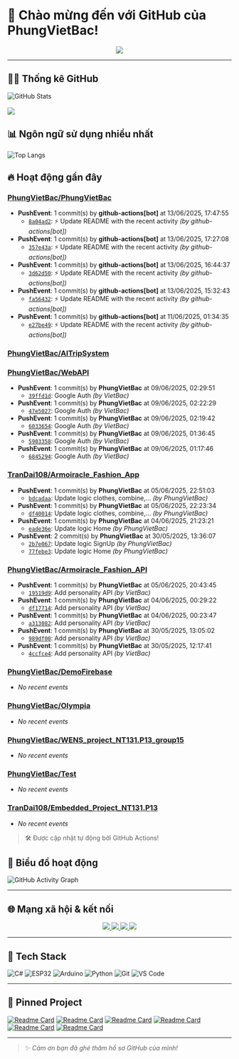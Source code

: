 # 👋 Chào mừng đến với GitHub của PhungVietBac!

<p align="center">
  <img src="https://readme-typing-svg.demolab.com/?lines=Welcome+to+my+GitHub!;I+love+Programming;AI+%7C+FullStack+%7C+Android+%7C+Desktop;Let's+build+something+awesome!&center=true&width=500&height=45&color=F7971E&vCenter=true&size=22">
</p>

---

## 🧑‍💻 Thống kê GitHub

![GitHub Stats](https://github-readme-stats.vercel.app/api?username=PhungVietBac&show_icons=true&theme=radical)
<br><br>
![](https://nirzak-streak-stats.vercel.app/?user=PhungVietBac&theme=radical)

## 📊 Ngôn ngữ sử dụng nhiều nhất

![Top Langs](https://github-readme-stats.vercel.app/api/top-langs/?username=PhungVietBac&layout=compact&theme=radical)

## 🔥 Hoạt động gần đây

<!--START_SECTION:activity-->
### [PhungVietBac/PhungVietBac](https://github.com/PhungVietBac/PhungVietBac)
- **PushEvent**: 1 commit(s) by **github-actions[bot]** at 13/06/2025, 17:47:55
  - [`8a04ad2`](https://github.com/PhungVietBac/PhungVietBac/commit/8a04ad20c211ac60535a374ba24d26ff93bd94a7): ⚡ Update README with the recent activity _(by github-actions[bot])_
- **PushEvent**: 1 commit(s) by **github-actions[bot]** at 13/06/2025, 17:27:08
  - [`357e43a`](https://github.com/PhungVietBac/PhungVietBac/commit/357e43ac257a3693cda47a1e57aa2fd1594af47d): ⚡ Update README with the recent activity _(by github-actions[bot])_
- **PushEvent**: 1 commit(s) by **github-actions[bot]** at 13/06/2025, 16:44:37
  - [`3d62d50`](https://github.com/PhungVietBac/PhungVietBac/commit/3d62d50ab5aa1138effc525663bde7bbe3d00f80): ⚡ Update README with the recent activity _(by github-actions[bot])_
- **PushEvent**: 1 commit(s) by **github-actions[bot]** at 13/06/2025, 15:32:43
  - [`fa56432`](https://github.com/PhungVietBac/PhungVietBac/commit/fa56432b020d2bcb8c2cad9d69c10591fe23f39e): ⚡ Update README with the recent activity _(by github-actions[bot])_
- **PushEvent**: 1 commit(s) by **github-actions[bot]** at 11/06/2025, 01:34:35
  - [`e27be49`](https://github.com/PhungVietBac/PhungVietBac/commit/e27be496cd9c2ec882f8590038479bb02d08dd6c): ⚡ Update README with the recent activity _(by github-actions[bot])_

### [PhungVietBac/AITripSystem](https://github.com/PhungVietBac/AITripSystem)

### [PhungVietBac/WebAPI](https://github.com/PhungVietBac/WebAPI)
- **PushEvent**: 1 commit(s) by **PhungVietBac** at 09/06/2025, 02:29:51
  - [`39ffd1d`](https://github.com/PhungVietBac/WebAPI/commit/39ffd1d2185992d4d0a0d4dd4b57fb4713d32d6f): Google Auth _(by VietBac)_
- **PushEvent**: 1 commit(s) by **PhungVietBac** at 09/06/2025, 02:22:29
  - [`47e5027`](https://github.com/PhungVietBac/WebAPI/commit/47e5027a8a3e3852eb48c6ba87cd3933a5f90338): Google Auth _(by VietBac)_
- **PushEvent**: 1 commit(s) by **PhungVietBac** at 09/06/2025, 02:19:42
  - [`6033654`](https://github.com/PhungVietBac/WebAPI/commit/6033654b24a8a10e8405187888795bc524a6c9be): Google Auth _(by VietBac)_
- **PushEvent**: 1 commit(s) by **PhungVietBac** at 09/06/2025, 01:36:45
  - [`5903358`](https://github.com/PhungVietBac/WebAPI/commit/5903358dafc48123002f5031a9e5c12063d6c6e3): Google Auth _(by VietBac)_
- **PushEvent**: 1 commit(s) by **PhungVietBac** at 09/06/2025, 01:17:46
  - [`6845294`](https://github.com/PhungVietBac/WebAPI/commit/6845294c19731bcad60103cbe56e82ae43cb9fd0): Google Auth _(by VietBac)_

### [TranDai108/Armoiracle_Fashion_App](https://github.com/TranDai108/Armoiracle_Fashion_App)
- **PushEvent**: 1 commit(s) by **PhungVietBac** at 05/06/2025, 22:51:03
  - [`bdcadaa`](https://github.com/TranDai108/Armoiracle_Fashion_App/commit/bdcadaa9d5ede9a5e4abd66887bd9c50ffd9b4cd): Update logic clothes, combine,... _(by PhungVietBac)_
- **PushEvent**: 1 commit(s) by **PhungVietBac** at 05/06/2025, 22:23:34
  - [`df40014`](https://github.com/TranDai108/Armoiracle_Fashion_App/commit/df40014570aae9b70dd437b8f1d97d36bee7129f): Update logic clothes, combine,... _(by PhungVietBac)_
- **PushEvent**: 1 commit(s) by **PhungVietBac** at 04/06/2025, 21:23:21
  - [`eade36e`](https://github.com/TranDai108/Armoiracle_Fashion_App/commit/eade36ecb6ad7e338dfb93e85cb1f615fb93f9fa): Update logic Home _(by PhungVietBac)_
- **PushEvent**: 2 commit(s) by **PhungVietBac** at 30/05/2025, 13:36:07
  - [`2b7e067`](https://github.com/TranDai108/Armoiracle_Fashion_App/commit/2b7e0676570b09a02259df726a4b494629e70b03): Update logic SignUp _(by PhungVietBac)_
  - [`77febe3`](https://github.com/TranDai108/Armoiracle_Fashion_App/commit/77febe3f7505eed757ae5980b174b0b907fe4759): Update logic Home _(by PhungVietBac)_

### [PhungVietBac/Armoiracle_Fashion_API](https://github.com/PhungVietBac/Armoiracle_Fashion_API)
- **PushEvent**: 1 commit(s) by **PhungVietBac** at 05/06/2025, 20:43:45
  - [`19519d9`](https://github.com/PhungVietBac/Armoiracle_Fashion_API/commit/19519d941aa544db0bc99c438c2a4f379aed7b0c): Add personality API _(by VietBac)_
- **PushEvent**: 1 commit(s) by **PhungVietBac** at 04/06/2025, 00:29:22
  - [`df17714`](https://github.com/PhungVietBac/Armoiracle_Fashion_API/commit/df17714f2e56e4adc662a44f1500b59eaea67f70): Add personality API _(by VietBac)_
- **PushEvent**: 1 commit(s) by **PhungVietBac** at 04/06/2025, 00:23:47
  - [`a313082`](https://github.com/PhungVietBac/Armoiracle_Fashion_API/commit/a313082921fed9fefb800a1b1f54fed43c62c933): Add personality API _(by VietBac)_
- **PushEvent**: 1 commit(s) by **PhungVietBac** at 30/05/2025, 13:05:02
  - [`989df00`](https://github.com/PhungVietBac/Armoiracle_Fashion_API/commit/989df00aa9402945f70ff11dd11b2f9be3d5259f): Add personality API _(by VietBac)_
- **PushEvent**: 1 commit(s) by **PhungVietBac** at 30/05/2025, 12:17:41
  - [`4ccfce4`](https://github.com/PhungVietBac/Armoiracle_Fashion_API/commit/4ccfce490df64547fcac5cc23881ed56fa473a12): Add personality API _(by VietBac)_

### [PhungVietBac/DemoFirebase](https://github.com/PhungVietBac/DemoFirebase)
- _No recent events_

### [PhungVietBac/Olympia](https://github.com/PhungVietBac/Olympia)
- _No recent events_

### [PhungVietBac/WENS_project_NT131.P13_group15](https://github.com/PhungVietBac/WENS_project_NT131.P13_group15)
- _No recent events_

### [PhungVietBac/Test](https://github.com/PhungVietBac/Test)
- _No recent events_

### [TranDai108/Embedded_Project_NT131.P13](https://github.com/TranDai108/Embedded_Project_NT131.P13)
- _No recent events_

<!--END_SECTION:activity-->

> 🛠️ Được cập nhật tự động bởi GitHub Actions!

## 🧭 Biểu đồ hoạt động

![GitHub Activity Graph](https://github-readme-activity-graph.vercel.app/graph?username=PhungVietBac&theme=github-compact)

---

## 🌐 Mạng xã hội & kết nối

<p align="center">
  <a href="https://www.linkedin.com/in/b%E1%BA%AFc-ph%C3%B9ng-vi%E1%BB%87t-396674298/" target="_blank">
    <img src="https://img.shields.io/badge/-LinkedIn-0077B5?style=for-the-badge&logo=linkedin&logoColor=white" />
  </a>
  <a href="mailto:bacphungviet@gmail.com">
    <img src="https://img.shields.io/badge/-Gmail-D14836?style=for-the-badge&logo=gmail&logoColor=white" />
  </a>
  <a href="https://github.com/PhungVietBac">
    <img src="https://img.shields.io/badge/-GitHub-181717?style=for-the-badge&logo=github&logoColor=white" />
  </a>
  <a href="https://www.facebook.com/bac.phungviet.92" target="_blank">
    <img src="https://img.shields.io/badge/-Facebook-1877F2?style=for-the-badge&logo=facebook&logoColor=white" />
  </a>
</p>

---

## 🧰 Tech Stack

![C#](https://img.shields.io/badge/-CSharp-239120?style=flat&logo=c-sharp&logoColor=white)
![ESP32](https://img.shields.io/badge/-ESP32-FF5722?style=flat&logo=esphome&logoColor=white)
![Arduino](https://img.shields.io/badge/-Arduino-00979D?style=flat&logo=arduino&logoColor=white)
![Python](https://img.shields.io/badge/-Python-3776AB?style=flat&logo=python&logoColor=white)
![Git](https://img.shields.io/badge/-Git-F05032?style=flat&logo=git&logoColor=white)
![VS Code](https://img.shields.io/badge/-VSCode-007ACC?style=flat&logo=visual-studio-code&logoColor=white)

---

## 📌 Pinned Project

[![Readme Card](https://github-readme-stats.vercel.app/api/pin/?username=PhungVietBac&repo=AITripSystem&theme=radical)](https://github.com/PhungVietBac/AITripSystem)
[![Readme Card](https://github-readme-stats.vercel.app/api/pin/?username=PhungVietBac&repo=WebAPI&theme=radical)](https://github.com/PhungVietBac/WebAPI)
[![Readme Card](https://github-readme-stats.vercel.app/api/pin/?username=PhungVietBac&repo=Armoiracle_Fashion_API&theme=radical)](https://github.com/PhungVietBac/Armoiracle_Fashion_API)
[![Readme Card](https://github-readme-stats.vercel.app/api/pin/?username=PhungVietBac&repo=Olympia&theme=radical)](https://github.com/PhungVietBac/Olympia)
[![Readme Card](https://github-readme-stats.vercel.app/api/pin/?username=PhungVietBac&repo=WENS_project_NT131.P13_group15&theme=radical)](https://github.com/PhungVietBac/WENS_project_NT131.P13_group15)
[![Readme Card](https://github-readme-stats.vercel.app/api/pin/?username=TranDai108&repo=Armoiracle_Fashion_App&theme=radical)](https://github.com/TranDai108/Armoiracle_Fashion_App)

---

> ✨ *Cảm ơn bạn đã ghé thăm hồ sơ GitHub của mình!*
